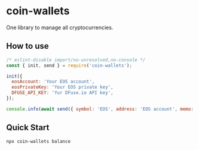 # coin-wallets

One library to manage all cryptocurrencies.

## How to use

```javascript
/* eslint-disable import/no-unresolved,no-console */
const { init, send } = require('coin-wallets');

init({
  eosAccount: 'Your EOS account',
  eosPrivateKey: 'Your EOS private key',
  DFUSE_API_KEY: 'Yur DFuse.io API key',
});

console.info(await send({ symbol: 'EOS', address: 'EOS account', memo: 'EOS memo' }, '0.0001'));
```

## Quick Start

```bash
npx coin-wallets balance
```
